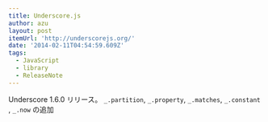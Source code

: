 ```yaml
---
title: Underscore.js
author: azu
layout: post
itemUrl: 'http://underscorejs.org/'
date: '2014-02-11T04:54:59.609Z'
tags:
  - JavaScript
  - library
  - ReleaseNote
---
```

Underscore 1.6.0 リリース。
`_.partition`, `_.property`, `_.matches`,  `_.constant` , `_.now` の追加
